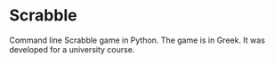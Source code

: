 # Scrabble
 Command line Scrabble game in Python. The game is in Greek. It was developed for a university course. 
